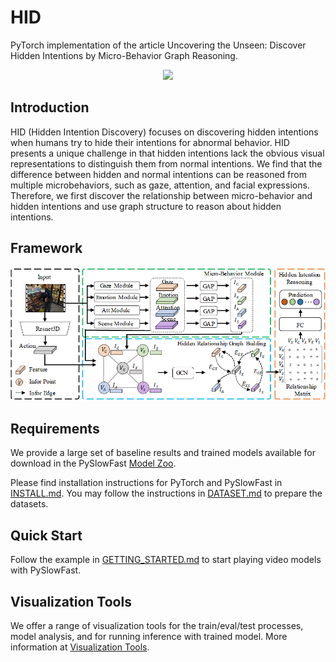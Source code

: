 # HID

PyTorch implementation of the article Uncovering the Unseen: Discover Hidden Intentions by Micro-Behavior Graph Reasoning.

<div align="center">
  <img src="demo/ava_demo.gif" width="600px"/>
</div>

## Introduction

HID (Hidden Intention Discovery) focuses on discovering hidden intentions when humans try to hide their intentions for abnormal behavior. HID presents a unique challenge in that hidden intentions lack the obvious visual representations to distinguish them from normal intentions. We find that the difference between hidden and normal intentions can be reasoned from multiple microbehaviors, such as gaze, attention, and facial expressions. Therefore, we first discover the relationship between micro-behavior and hidden intentions and use graph structure to reason about hidden intentions.

## Framework
 <picture>
  <source media="(prefers-color-scheme: dark)" srcset="https://github.com/51cloud/HID/blob/main/image/framework.png">
  <source media="(prefers-color-scheme: light)" srcset="https://github.com/51cloud/HID/blob/main/image/framework.png">
  <img alt="Shows an illustrated sun in light mode and a moon with stars in dark mode." src="https://github.com/51cloud/HID/blob/main/image/framework.png">
</picture>

## Requirements
We provide a large set of baseline results and trained models available for download in the PySlowFast [Model Zoo](MODEL_ZOO.md).

Please find installation instructions for PyTorch and PySlowFast in [INSTALL.md](INSTALL.md). You may follow the instructions in [DATASET.md](slowfast/datasets/DATASET.md) to prepare the datasets.

## Quick Start

Follow the example in [GETTING_STARTED.md](GETTING_STARTED.md) to start playing video models with PySlowFast.

## Visualization Tools

We offer a range of visualization tools for the train/eval/test processes, model analysis, and for running inference with trained model.
More information at [Visualization Tools](VISUALIZATION_TOOLS.md).

